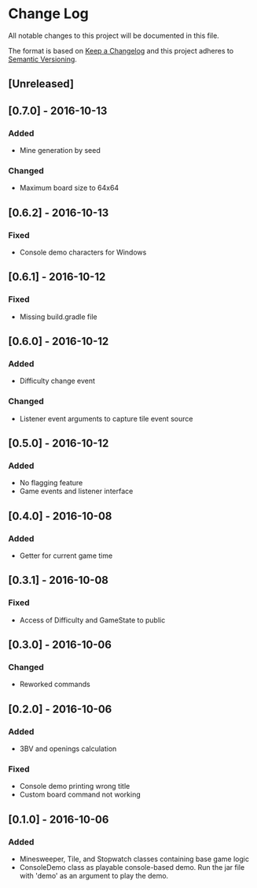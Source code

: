 # Change Log
All notable changes to this project will be documented in this file.

The format is based on [Keep a Changelog](http://keepachangelog.com/)
and this project adheres to [Semantic Versioning](http://semver.org/).

## [Unreleased]

## [0.7.0] - 2016-10-13
### Added
- Mine generation by seed

### Changed
- Maximum board size to 64x64

## [0.6.2] - 2016-10-13
### Fixed
- Console demo characters for Windows

## [0.6.1] - 2016-10-12
### Fixed
- Missing build.gradle file

## [0.6.0] - 2016-10-12
### Added
- Difficulty change event

### Changed
- Listener event arguments to capture tile event source

## [0.5.0] - 2016-10-12
### Added
- No flagging feature
- Game events and listener interface

## [0.4.0] - 2016-10-08
### Added
- Getter for current game time

## [0.3.1] - 2016-10-08
### Fixed
- Access of Difficulty and GameState to public

## [0.3.0] - 2016-10-06
### Changed
- Reworked commands

## [0.2.0] - 2016-10-06
### Added
- 3BV and openings calculation

### Fixed
- Console demo printing wrong title
- Custom board command not working

## [0.1.0] - 2016-10-06
### Added
- Minesweeper, Tile, and Stopwatch classes containing base game logic
- ConsoleDemo class as playable console-based demo. Run the jar file with 'demo' as an argument to play the demo.